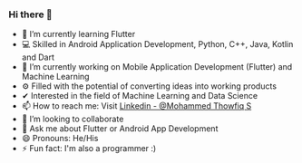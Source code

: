 ### Hi there 👋

- 🌱 I’m currently learning Flutter
- 💻 Skilled in Android Application Development, Python, C++, Java, Kotlin and Dart
- 🔭 I’m currently working on Mobile Application Development (Flutter) and Machine Learning
- ⚙️ Filled with the potential of converting ideas into working products
- ✔ Interested in the field of Machine Learning and Data Science
- 📫 How to reach me: Visit [Linkedin - @Mohammed Thowfiq S](https://www.linkedin.com/in/mohammedthowfiq/)
- 👯 I’m looking to collaborate 
- 💬 Ask me about Flutter or Android App Development
- 😄 Pronouns: He/His
- ⚡ Fun fact: I'm also a programmer :)
